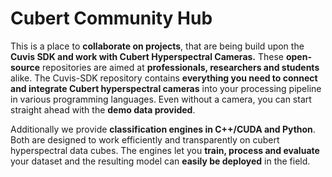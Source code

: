 # Cubert Community Hub

This is a place to __collaborate on projects__, that are being build upon the __Cuvis SDK and work with Cubert Hyperspectral Cameras.__
These __open-source__ repositories are aimed at __professionals, researchers and students__ alike. The Cuvis-SDK repository contains __everything you need to connect and integrate Cubert hyperspectral cameras__ into your processing pipeline in various programming languages. Even without a camera, you can start straight ahead with the __demo data provided__.

Additionally we provide __classification engines in C++/CUDA and Python__. Both are designed to work efficiently and transparently on cubert hyperspectral data cubes.
The engines let you __train, process and evaluate__ your dataset and the resulting model can __easily be deployed__ in the field.

